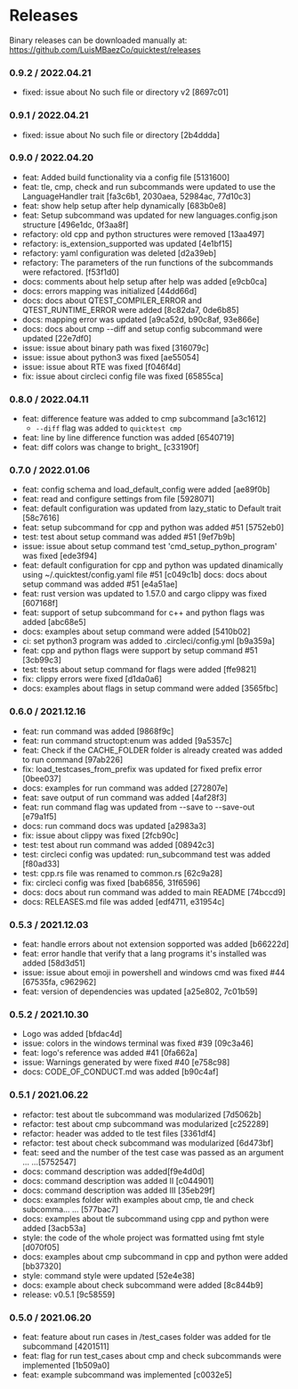 # Releases

Binary releases can be downloaded manually at:
https://github.com/LuisMBaezCo/quicktest/releases

### 0.9.2 / 2022.04.21

- fixed: issue about No such file or directory v2 [8697c01]

### 0.9.1 / 2022.04.21

- fixed: issue about No such file or directory [2b4ddda]

### 0.9.0 / 2022.04.20

- feat: Added build functionality via a config file [5131600]
- feat: tle, cmp, check and run subcommands were updated to use the LanguageHandler trait [fa3c6b1, 2030aea, 52984ac, 77d10c3]
- feat: show help setup after help dynamically [683b0e8]
- feat: Setup subcommand was updated for new languages.config.json structure [496e1dc, 0f3aa8f]
- refactory: old cpp and python structures were removed [13aa497]
- refactory: is_extension_supported was updated [4e1bf15]
- refactory: yaml configuration was deleted [d2a39eb]
- refactory: The parameters of the run functions of the subcommands were refactored. [f53f1d0]
- docs: comments about help setup after help was added [e9cb0ca]
- docs: errors mapping was initialized [44dd66d]
- docs: docs about QTEST_COMPILER_ERROR and QTEST_RUNTIME_ERROR were  added [8c82da7, 0de6b85]
- docs: mapping error was updated [a9ca52d, b90c8af, 93e866e]
- docs: docs about cmp --diff and setup config subcommand were updated [22e7df0]
- issue: issue about binary path was fixed [316079c]
- issue: issue about python3 was fixed [ae55054]
- issue: issue about RTE was fixed [f046f4d]
- fix: issue about circleci config file was fixed [65855ca]

### 0.8.0 / 2022.04.11

- feat: difference feature was added to cmp subcommand [a3c1612]
    - `--diff` flag was added to `quicktest cmp`
- feat: line by line difference function was added [6540719]
- feat: diff colors was change to bright_ [c33190f]

### 0.7.0 / 2022.01.06

- feat: config schema and load_default_config were added [ae89f0b]
- feat: read and configure settings from file [5928071]
- feat: default configuration was updated from lazy_static to Default trait [58c7616]
- feat: setup subcommand for cpp and python was added #51 [5752eb0]
- test: test about setup command was added #51 [9ef7b9b]
- issue: issue about setup command test 'cmd_setup_python_program' was fixed [ede3f94]
- feat: default configuration for cpp and python was updated dinamically using ~/.quicktest/config.yaml file #51 [c049c1b]
docs: docs about setup command was added #51 [e4a51ae]
- feat: rust version was updated to 1.57.0 and cargo clippy was fixed [607168f]
- feat: support of setup subcommand for c++ and python flags was added [abc68e5]
- docs: examples about setup command were added [5410b02]
- ci: set python3 program was added to .circleci/config.yml [b9a359a]
- feat: cpp and python flags were support by setup command #51 [3cb99c3]
- test: tests about setup command for flags were added [ffe9821]
- fix: clippy errors were fixed [d1da0a6]
- docs: examples about flags in setup command were added [3565fbc]

### 0.6.0 / 2021.12.16

- feat: run command was added [9868f9c]
- feat: run command structopt:enum was added [9a5357c]
- feat: Check if the CACHE_FOLDER folder is already created was added to run command [97ab226]
- fix: load_testcases_from_prefix was updated for fixed prefix error [0bee037]
- docs: examples for run command was added [272807e]
- feat: save output of run command was added [4af28f3]
- feat: run command flag was updated from --save to --save-out [e79a1f5]
- docs: run command docs was updated [a2983a3]
- fix: issue about clippy was fixed [2fcb90c]
- test: test about run command was added [08942c3]
- test: circleci config was updated: run_subcommand test was added [f80ad33]
- test: cpp.rs file was renamed to common.rs [62c9a28]
- fix: circleci config was fixed [bab6856, 31f6596]
- docs: docs about run command was added to main README [74bccd9]
- docs: RELEASES.md file was added [edf4711, e31954c]

### 0.5.3 / 2021.12.03

- feat: handle errors about not extension sopported was added [b66222d]
- feat: error handle that verify that a lang programs it's installed was added [58d3d51]
- issue: issue about emoji in powershell and windows cmd was fixed #44 [67535fa, c962962]
- feat: version of dependencies was updated [a25e802, 7c01b59]

### 0.5.2 / 2021.10.30

- Logo was added [bfdac4d]
- issue: colors in the windows terminal was fixed #39 [09c3a46]
- feat: logo's reference was added #41 [0fa662a]
- issue: Warnings generated by were fixed #40 [e758c98]
- docs: CODE_OF_CONDUCT.md was added [b90c4af]

### 0.5.1 / 2021.06.22

- refactor: test about tle subcommand was modularized [7d5062b]
- refactor: test about cmp subcommand was modularized [c252289]
- refactor: header was added to tle test files [3361df4]
- refactor: test about check subcommand was modularized [6d473bf]
- feat: seed and the number of the test case was passed as an argument … …[5752547]
- docs: command description was added[f9e4d0d]
- docs: command description was added II [c044901]
- docs: command description was added III [35eb29f]
- docs: examples folder with examples about cmp, tle and check subcomma… … [577bac7]
- docs: examples about tle subcommand using cpp and python were added [3acb53a]
- style: the code of the whole project was formatted using fmt style [d070f05]
- docs: examples about cmp subcommand in cpp and python were added [bb37320]
- style: command style were updated [52e4e38]
- docs: example about check subcommand were added [8c844b9]
- release: v0.5.1 [9c58559]

### 0.5.0 / 2021.06.20

- feat: feature about run cases in /test_cases folder was added for tle subcommand [4201511]
- feat: flag for run test_cases about cmp and check subcommands were implemented [1b509a0]
- feat: example subcommand was implemented [c0032e5]